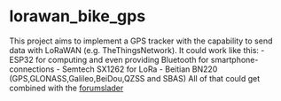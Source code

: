 # lorawan_bike_gps
This project aims to implement a GPS tracker with the capability to send data with LoRaWAN (e.g. TheThingsNetwork). It could work like this: - ESP32 for computing and even providing Bluetooth for smartphone-connections - Semtech SX1262 for LoRa - Beitian BN220 (GPS,GLONASS,Galileo,BeiDou,QZSS and SBAS)  All of that could get combined with the [forumslader](http://www.forumslader.de/automatiklader/)
